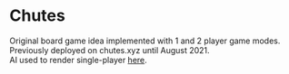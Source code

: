 # Chutes
Original board game idea implemented with 1 and 2 player game modes.  
Previously deployed on chutes.xyz until August 2021.  
AI used to render single-player [here](https://github.com/aadikapur/chutes.xyz-ai).
